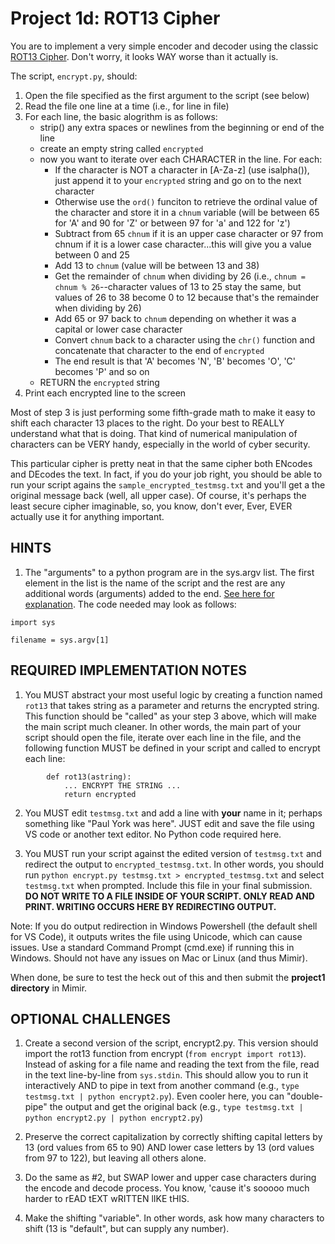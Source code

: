 # Project 1d: ROT13 Cipher

You are to implement a very simple encoder and decoder using the classic [ROT13 Cipher](http://www.crypto-it.net/eng/simple/rot13.html). Don't worry, it looks WAY worse than it actually is.

The script, `encrypt.py`, should: 

1. Open the file specified as the first argument to the script (see below)
2. Read the file one line at a time (i.e., for line in file)
3. For each line, the basic alogrithm is as follows:
    - strip() any extra spaces or newlines from the beginning or end of the line
    - create an empty string called `encrypted`
    - now you want to iterate over each CHARACTER in the line. For each:
        - If the character is NOT a character in [A-Za-z] (use isalpha()), just append it to your `encrypted` string and go on to the next character
        - Otherwise use the `ord()` funciton to retrieve the ordinal value of the character and store it in a `chnum` variable (will be between 65 for 'A' and 90 for 'Z' or between 97 for 'a' and 122 for 'z')
        - Subtract from 65 `chnum` if it is an upper case character or 97 from chnum if it is a lower case character...this will give you a value between 0 and 25
        - Add 13 to `chnum` (value will be between 13 and 38)
        - Get the remainder of `chnum` when dividing by 26 (i.e., `chnum = chnum % 26`--character values of 13 to 25 stay the same, but values of 26 to 38 become 0 to 12 because that's the remainder when dividing by 26)
        - Add 65 or 97 back to `chnum` depending on whether it was a capital or lower case character
        - Convert `chnum` back to a character using the `chr()` function and concatenate that character to the end of `encrypted`
        - The end result is that 'A' becomes 'N', 'B' becomes 'O', 'C' becomes 'P' and so on
    - RETURN the `encrypted` string
4. Print each encrypted line to the screen

Most of step 3 is just performing some fifth-grade math to make it easy to shift each character 13 places to the right. Do your best to REALLY understand what that is doing. That kind of numerical manipulation of characters can be VERY handy, especially in the world of cyber security. 

This particular cipher is pretty neat in that the same cipher both ENcodes and DEcodes the text. In fact, if you do your job right, you should be able to run your script agains the `sample_encrypted_testmsg.txt` and you'll get a the original message back (well, all upper case). Of course, it's perhaps the least secure cipher imaginable, so, you know, don't ever, Ever, EVER actually use it for anything important.

## HINTS 

1. The "arguments" to a python program are in the sys.argv list. The first element in the list is the name of the script and the rest are any additional words (arguments) added to the end. [See here for explanation](https://www.tutorialspoint.com/python/python_command_line_arguments.htm). The code needed may look as follows:
```
import sys

filename = sys.argv[1]
```

## REQUIRED IMPLEMENTATION NOTES 

1. You MUST abstract your most useful logic by creating a function named `rot13` that takes string as a parameter and returns the encrypted string. This function should be "called" as your step 3 above, which will make the main script much cleaner. In other words, the main part of your script should open the file, iterate over each line in the file, and the following function MUST be defined in your script and called to encrypt each line:

``` 
        def rot13(astring): 
            ... ENCRYPT THE STRING ...
            return encrypted
``` 
2. You MUST edit `testmsg.txt` and add a line with __your__ name in it; perhaps something like "Paul York was here". JUST edit and save the file using VS code or another text editor. No Python code required here.

3. You MUST run your script against the edited version of  `testmsg.txt` and redirect the output to `encrypted_testmsg.txt`. In other words, you should run `python encrypt.py testmsg.txt > encrypted_testmsg.txt` and select `testmsg.txt` when prompted. Include this file in your final submission. __DO NOT WRITE TO A FILE INSIDE OF YOUR SCRIPT. ONLY READ AND PRINT. WRITING OCCURS HERE BY REDIRECTING OUTPUT.__

Note: If you do output redirection in Windows Powershell (the default shell for VS Code), it outputs writes the file using Unicode, which can cause issues. Use a standard Command Prompt (cmd.exe) if running this in Windows. Should not have any issues on Mac or Linux (and thus Mimir).

When done, be sure to test the heck out of this and then submit the __project1 directory__ in Mimir.

## OPTIONAL CHALLENGES 

1. Create a second version of the script, encrypt2.py. This version should import the rot13 function from encrypt (`from encrypt import rot13`). Instead of asking for a file name and reading the text from the file, read in the text line-by-line from `sys.stdin`. This should allow you to run it interactively AND to pipe in text from another command (e.g., `type testmsg.txt | python encrypt2.py`). Even cooler here, you can "double-pipe" the output and get the original back (e.g., `type testmsg.txt | python encrypt2.py | python encrypt2.py`)

2. Preserve the correct capitalization by correctly shifting capital letters by 13 (ord values from 65 to 90) AND lower case letters by 13 (ord values from 97 to 122), but leaving all others alone.

3. Do the same as #2, but SWAP lower and upper case characters during the encode and decode process. You know, 'cause it's sooooo much harder to rEAD tEXT wRITTEN lIKE tHIS.

4. Make the shifting "variable". In other words, ask how many characters to shift (13 is "default", but can supply any number).

